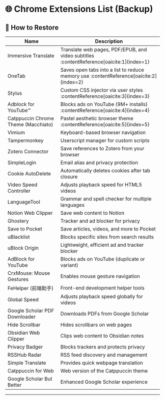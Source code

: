 # 🌐 Chrome Extensions List (Backup)

## 🔁 How to Restore

| Name                              | Description                                        |
|-----------------------------------|----------------------------------------------------|
| Immersive Translate               | Translate web pages, PDF/EPUB, and video subtitles :contentReference[oaicite:1]{index=1} |
| OneTab                            | Saves open tabs into a list to reduce memory use :contentReference[oaicite:2]{index=2} |
| Stylus                            | Custom CSS injector via user styles :contentReference[oaicite:3]{index=3} |
| Adblock for YouTube™              | Blocks ads on YouTube (9M+ installs) :contentReference[oaicite:4]{index=4} |
| Catppuccin Chrome Theme (Macchiato) | Pastel aesthetic browser theme :contentReference[oaicite:5]{index=5} |
| Vimium                            | Keyboard-based browser navigation                  |
| Tampermonkey                      | Userscript manager for custom scripts              |
| Zotero Connector                  | Save references to Zotero from your browser         |
| SimpleLogin                       | Email alias and privacy protection                 |
| Cookie AutoDelete                 | Automatically deletes cookies after tab closure     |
| Video Speed Controller            | Adjusts playback speed for HTML5 videos            |
| LanguageTool                      | Grammar and spell checker for multiple languages   |
| Notion Web Clipper                | Save web content to Notion                         |
| Ghostery                          | Tracker and ad blocker for privacy                 |
| Save to Pocket                    | Save articles, videos, and more to Pocket          |
| uBlacklist                        | Blocks specific sites from search results          |
| uBlock Origin                     | Lightweight, efficient ad and tracker blocker      |
| AdBlock for YouTube               | Blocks ads on YouTube (duplicate or variant)       |
| CrxMouse: Mouse Gestures          | Enables mouse gesture navigation                   |
| FeHelper (前端助手)               | Front-end development helper tools                 |
| Global Speed                      | Adjusts playback speed globally for videos         |
| Google Scholar PDF Downloader     | Downloads PDFs from Google Scholar                 |
| Hide Scrollbar                    | Hides scrollbars on web pages                      |
| Obsidian Web Clipper              | Clips web content to Obsidian notes                |
| Privacy Badger                    | Blocks trackers and protects privacy               |
| RSSHub Radar                      | RSS feed discovery and management                  |
| Simple Translate                  | Provides quick webpage translation                 |
| Catppuccin for Web                | Web version of the Catppuccin theme                |
| Google Scholar But Better         | Enhanced Google Scholar experience                 |

---
